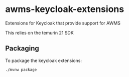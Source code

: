# awms-keycloak-extensions
Extensions for Keycloak that provide support for AWMS

This relies on the temurin 21 SDK

## Packaging
To package the keycloak extensions:

```bash
./mvnw package
```